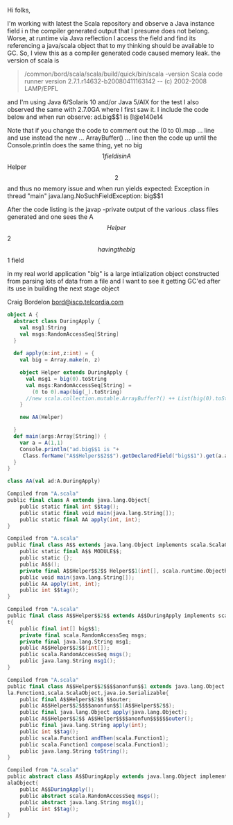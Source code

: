 Hi folks,

I'm working with latest the Scala repository and observe a Java instance field i n the compiler generated output that I presume does not belong.
Worse, at runtime via Java reflection I access the field and find its referencing a java/scala object that to my thinking should be available to GC. So, I view this as a compiler generated code caused memory leak.
the version of scala is

> /common/bord/scala/scala/build/quick/bin/scala -version
Scala code runner version 2.7.1.r14632-b20080411163142 -- (c) 2002-2008 LAMP/EPFL

and I'm using Java 6/Solaris 10 and/or Java 5/AIX for the test
I also observed the same with 2.7.0GA where I first saw it.
I include the code below and when run observe:
ad.big$$1 is [I@e140e14

Note that if you change the code to comment out the (0 to 0).map ... line and use instead the new ... ArrayBuffer() ... line
then the code up until the Console.println does the same thing,
yet no big$$1 field is in A$$Helper$$2$$ and thus no memory issue and when run yields expected:
Exception in thread "main" java.lang.NoSuchFieldException: big$$1

After the code listing is the javap -private output of the various .class files generated and one sees the A$$Helper$$2$$ having the big$$1 field

in my real world application "big" is a large intialization object constructed from parsing lots of data from a file and I want to see it getting GC'ed after its use in building the next stage object

Craig Bordelon
bord@iscp.telcordia.com

```scala
object A { 
  abstract class DuringApply {
    val msg1:String 
    val msgs:RandomAccessSeq[String] 
  }
  
  def apply(n:int,z:int) = {
    val big = Array.make(n, z)

    object Helper extends DuringApply {
      val msg1 = big(0).toString 
      val msgs:RandomAccessSeq[String] =
        (0 to 0).map(big(_).toString) 
      //new scala.collection.mutable.ArrayBuffer?() ++ List(big(0).toString)
    }

    new AA(Helper)

  } 
  def main(args:Array[String]) {
    var a = A(1,1) 
    Console.println("ad.big$$1 is "+
     Class.forName("A$$Helper$$2$$").getDeclaredField("big$$1").get(a.ad))
  } 
}

class AA(val ad:A.DuringApply)
```


```scala
Compiled from "A.scala"
public final class A extends java.lang.Object{
    public static final int $$tag();
    public static final void main(java.lang.String[]);
    public static final AA apply(int, int);
}

Compiled from "A.scala"
public final class A$$ extends java.lang.Object implements scala.ScalaObject{
    public static final A$$ MODULE$$;
    public static {};
    public A$$();
    private final A$$Helper$$2$$ Helper$$1(int[], scala.runtime.ObjectRef);
    public void main(java.lang.String[]);
    public AA apply(int, int);
    public int $$tag();
}

Compiled from "A.scala"
public final class A$$Helper$$2$$ extends A$$DuringApply implements scala.ScalaObjec
t{
    public final int[] big$$1;
    private final scala.RandomAccessSeq msgs;
    private final java.lang.String msg1;
    public A$$Helper$$2$$(int[]);
    public scala.RandomAccessSeq msgs();
    public java.lang.String msg1();
}

Compiled from "A.scala"
public final class A$$Helper$$2$$$$anonfun$$1 extends java.lang.Object implements sca
la.Function1,scala.ScalaObject,java.io.Serializable{
    public final A$$Helper$$2$$ $$outer;
    public A$$Helper$$2$$$$anonfun$$1(A$$Helper$$2$$);
    public final java.lang.Object apply(java.lang.Object);
    public A$$Helper$$2$$ A$$Helper$$$$anonfun$$$$$$outer();
    public final java.lang.String apply(int);
    public int $$tag();
    public scala.Function1 andThen(scala.Function1);
    public scala.Function1 compose(scala.Function1);
    public java.lang.String toString();
}

Compiled from "A.scala"
public abstract class A$$DuringApply extends java.lang.Object implements scala.Sc
alaObject{
    public A$$DuringApply();
    public abstract scala.RandomAccessSeq msgs();
    public abstract java.lang.String msg1();
    public int $$tag();
}
```
